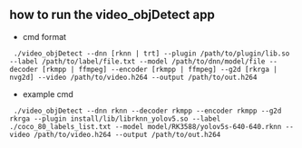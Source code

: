 ## how to run the video_objDetect app

- cmd format

` ./video_objDetect --dnn [rknn | trt] --plugin /path/to/plugin/lib.so --label /path/to/label/file.txt --model /path/to/dnn/model/file --decoder [rkmpp | ffmpeg] --encoder [rkmpp | ffmpeg] --g2d [rkrga | nvg2d] --video /path/to/video.h264 --output /path/to/out.h264`

- example cmd

` ./video_objDetect --dnn rknn --decoder rkmpp --encoder rkmpp --g2d rkrga --plugin install/lib/librknn_yolov5.so --label ./coco_80_labels_list.txt --model model/RK3588/yolov5s-640-640.rknn --video /path/to/video.h264 --output /path/to/out.h264`